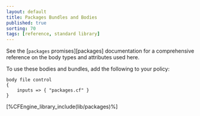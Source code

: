 ```yaml
---
layout: default
title: Packages Bundles and Bodies
published: true
sorting: 70
tags: [reference, standard library]
---
```


See the [`packages` promises][packages] documentation for a
comprehensive reference on the body types and attributes used here.

To use these bodies and bundles, add the following to your policy:

```cf3
body file control
{
	inputs => { "packages.cf" }
}
```




[%CFEngine_library_include(lib/packages)%]

